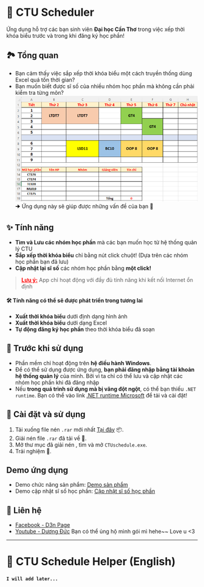 # 🚀 CTU Scheduler
Ứng dụng hỗ trợ các bạn sinh viên **Đại học Cần Thơ** trong việc xếp thời khóa biểu trước và trong khi đăng ký học phần!
## 🏞️ Tổng quan
* Bạn cảm thấy việc sắp xếp thời khóa biểu một cách truyền thống dùng Excel quá tốn thời gian?
* Bạn muốn biết được sĩ số của nhiều nhóm học phần mà không cần phải kiểm tra từng môn?
![Excel Image](./Images/Excel.PNG)
🠊  Ứng dụng này sẽ giúp được những vấn đề của bạn 🎉

## ✨ Tính năng
* **Tìm và Lưu các nhóm học phần** mà các bạn muốn học từ hệ thống quản lý CTU
* **Sắp xếp thời khóa biểu** chỉ bằng nút click chuột! (Dựa trên các nhóm học phần bạn đã lưu)
* **Cập nhật lại sĩ số** các nhóm học phần bằng **một click!**
> <span style="color:red; text-decoration:underline; font-weight:bold;">Lưu ý:</span> App chỉ hoạt động với đầy đủ tính năng khi kết nối Internet ổn định
#### 🛠️ Tính năng có thể sẽ được phát triển trong tương lai
* **Xuất thời khóa biểu** dưới định dạng hình ảnh
* **Xuất thời khóa biểu** dưới dạng Excel
* **Tự động đăng ký học phần** theo thời khóa biểu đã soạn

## 📌 Trước khi sử dụng
* Phần mềm chỉ hoạt động trên **hệ điều hành Windows**.
* Để có thể sử dụng được ứng dụng, **bạn phải đăng nhập bằng tài khoản hệ thống quản lý** của mình. Bởi vì ta chỉ có thể lưu và cập nhật các nhóm học phần khi đã đăng nhập
* Nếu **trong quá trình sử dụng mà bị văng đột ngột**, có thể bạn thiếu `.NET runtime`. Bạn có thể vào link [.NET runtime Microsoft](https://dotnet.microsoft.com/en-us/download) để tải và cài đặt!
## 🚀 Cài đặt và sử dụng
1.  Tải xuống file nén `.rar` mới nhất [Tại đây](https://github.com/d3nhatv0lam/CTUschedule/releases) 📦.
2. Giải nén file `.rar` đã tải về  📂.
3. Mở thư mục đã giải nén , tìm và mở `CTUschedule.exe`.
4. Trải nghiệm 🎉.
## Demo ứng dụng
* Demo chức năng sản phẩm: [Demo sản phẩm](https://youtu.be/WGhXLnUdkPA)
* Demo cập nhật sĩ số học phần: [Cập nhật sĩ số học phần](https://youtu.be/FmY7GeEiG3c)

## 📧 Liên hệ
* [Facebook - D3n Page](https://www.facebook.com/profile.php?id=100088452777261)
* [Youtube - Dương Đức](https://www.youtube.com/@ucduong9984)
Bạn có thể ủng hộ mình gói mì hehe~~ Love u <3

---
# 🚀 CTU Schedule Helper (English)
**`I will add later...`**